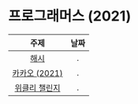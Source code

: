 # 프로그래머스 (2021)
|주제|날짜|
|:---:|:---:|
|[해시](../21/Hash/README.md)|.|
|[카카오 (2021)](../21/Kakao/21/README.md)|.|
|[위클리 챌린지](../21/Weekly%20Challenge/README.md)|.|